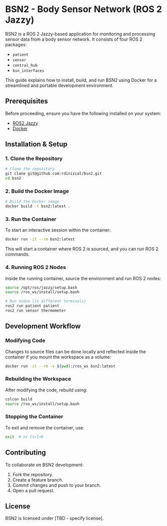 # BSN2 - Body Sensor Network (ROS 2 Jazzy)

BSN2 is a ROS 2 Jazzy-based application for monitoring and processing sensor data from a body sensor network. It consists of four ROS 2 packages:

- `patient`
- `sensor`
- `central_hub`
- `bsn_interfaces`

This guide explains how to install, build, and run BSN2 using Docker for a streamlined and portable development environment.

## Prerequisites

Before proceeding, ensure you have the following installed on your system:

- [ROS2 Jazzy](https://docs.ros.org/en/jazzy/Installation.html)
- [Docker](https://docs.docker.com/get-docker/)

## Installation & Setup

### 1. Clone the Repository

```sh
# Clone the repository
git clone git@github.com:rdinizcal/bsn2.git
cd bsn2
```

### 2. Build the Docker Image

```sh
# Build the Docker image
docker build -t bsn2:latest .
```

### 3. Run the Container

To start an interactive session within the container:

```sh
docker run -it --rm bsn2:latest
```

This will start a container where ROS 2 is sourced, and you can run ROS 2 commands.

### 4. Running ROS 2 Nodes

Inside the running container, source the environment and run ROS 2 nodes:

```sh
source /opt/ros/jazzy/setup.bash
source /ros_ws/install/setup.bash

# Run nodes (in different terminals)
ros2 run patient patient
ros2 run sensor thermometer
```

## Development Workflow

### Modifying Code
Changes to source files can be done locally and reflected inside the container if you mount the workspace as a volume:

```sh
docker run -it --rm -v $(pwd):/ros_ws bsn2:latest
```

### Rebuilding the Workspace
After modifying the code, rebuild using:

```sh
colcon build
source /ros_ws/install/setup.bash
```

### Stopping the Container
To exit and remove the container, use:

```sh
exit  # or Ctrl+D
```

## Contributing
To collaborate on BSN2 development:

1. Fork the repository.
2. Create a feature branch.
3. Commit changes and push to your branch.
4. Open a pull request.

## License
BSN2 is licensed under [TBD - specify license].

